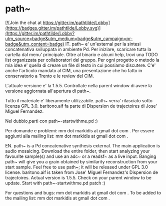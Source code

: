 # path~

[![Join the chat at https://gitter.im/pathtilde/Lobby](https://badges.gitter.im/pathtilde/Lobby.svg)](https://gitter.im/pathtilde/Lobby?utm_source=badge&utm_medium=badge&utm_campaign=pr-badge&utm_content=badge)
IT.
path~ e' un'external per la sintesi concatenativa sviluppata in ambiente Pd. 
Per iniziare, scaricare tutta la cartella dal menu' principale. Oltre al binario e alcuni help, trovi una TODO list organizzata per collaboratori del gruppo. Per ogni progetto o metodo la mia idea e' quella di creare un file di testo in cui possiamo discutere. C'e' anche l'articolo mandato al CIM, una presentazione che ho fatto in conservatorio a Trento e le review del CIM.

L'attuale versione e' la 1.5.5. Controllate nella parent window di avere la versione aggiornata all'apertura di path~.

Tutto il materiale e' liberamente utilizzabile. path~ verra' rilasciato sotto licenza GPL 3.0. baritono.aif fa parte di Dispersion de trajectoires di Jose' Miguel Fernandez.

Nel dubbio,parti con path~-startwithme.pd :)

Per domande e problemi: mm dot markidis at gmail dot com .
Per essere aggiunti alla mailing list: mm dot markidis at gmail dot com .

EN.
path~ is a Pd concatenative synthesis external. The main application is audio mosaicing. Download the entire folder, then start analyzing your favourite sample(s) and use an adc~ or a readsf~ as a live input. Banging path~ will give you a grain obtained by similarity reconstruction from your start sample.
Feel free to use path~; it will be released under GPL 3.0 license. baritono.aif is taken from Jose' Miguel Fernandez's Dispersion de trajectoires.
Actual version is 1.5.5. Check on your parent window to be update. Start with path~-startwithme.pd patch :)

For questions and bugs: mm dot markidis at gmail dot com .
To be added to the mailing list: mm dot markidis at gmail dot com .
